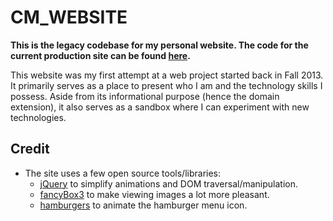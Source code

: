 # CM_WEBSITE
**This is the legacy codebase for my personal website.  The code for the current production site can be
found [here](https://github.com/chrismeyers/website).**

This website was my first attempt at a web project started back in Fall 2013.  It primarily serves as 
a place to present who I am and the technology skills I possess.  Aside from its informational purpose
(hence the domain extension), it also serves as a sandbox where I can experiment with new technologies.

## Credit
+ The site uses a few open source tools/libraries:
  * [jQuery](https://jquery.com/) to simplify animations and DOM traversal/manipulation.
  * [fancyBox3](http://fancyapps.com/fancybox/3/) to make viewing images a lot more pleasant.
  * [hamburgers](https://jonsuh.com/hamburgers/) to animate the hamburger menu icon.
